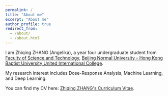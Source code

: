 ```yaml
---
permalink: /
title: "About me" 
excerpt: "About me"
author_profile: true
redirect_from: 
  - /about/
  - /about.html
---
```


I am Zhiqing ZHANG (Angelika), a year four undergraduate student from [Faculty of Science and Technology](https://fst.uic.edu.cn/), [Beijing Normal University - Hong Kong Baptist University United International College](https://www.uic.edu.cn/).

My research interest includes Dose-Response Analysis, Machine Learning, and Deep Learning.

You can find my CV here: [Zhiqing ZHANG's Curriculum Vitae](../assets/ZZQCV.pdf).
